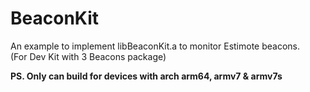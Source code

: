 BeaconKit
=========
An example to implement libBeaconKit.a to monitor Estimote beacons.  
(For Dev Kit with 3 Beacons package)  
  
  
<b>PS. Only can build for devices with arch arm64, armv7 & armv7s<br>
